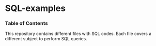 # SQL-examples
### Table of Contents

This repository contains different files with SQL codes. Each file covers a different subject to perform SQL queries. 
